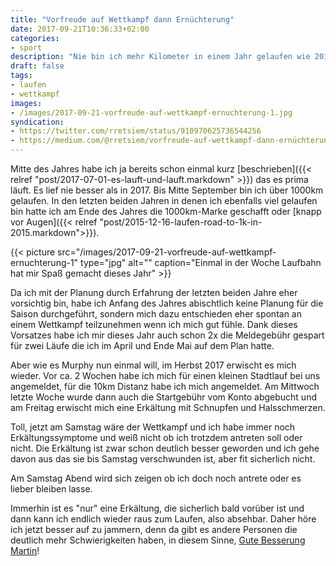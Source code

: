 ```yaml
---
title: "Vorfreude auf Wettkampf dann Ernüchterung"
date: 2017-09-21T10:36:33+02:00
categories:
- sport
description: "Nie bin ich mehr Kilometer in einem Jahr gelaufen wie 2017. Einen kleinen Wettkampf habe ich mir zum Abschluss vorgenommen, denn werde ich aber nun leider absagen müssen."
draft: false
tags:
- laufen
- wettkampf
images:
- /images/2017-09-21-vorfreude-auf-wettkampf-ernuchterung-1.jpg
syndication:
- https://twitter.com/rretsiem/status/910970625736544256
- https://medium.com/@rretsiem/vorfreude-auf-wettkampf-dann-ernüchterung-5a6a91b7ffc9
---
```


Mitte des Jahres habe ich ja bereits schon einmal kurz [beschrieben]({{< relref "post/2017-07-01-es-lauft-und-lauft.markdown" >}}) das es prima läuft. Es lief nie besser als in 2017. Bis Mitte September bin ich über 1000km gelaufen. In den letzten beiden Jahren in denen ich ebenfalls viel gelaufen bin hatte ich am Ende des Jahres die 1000km-Marke geschafft oder [knapp vor Augen]({{< relref "post/2015-12-16-laufen-road-to-1k-in-2015.markdown">}}).

{{< picture src="/images/2017-09-21-vorfreude-auf-wettkampf-ernuchterung-1" type="jpg" alt="" caption="Einmal in der Woche Laufbahn hat mir Spaß gemacht dieses Jahr" >}}

Da ich mit der Planung durch Erfahrung der letzten beiden Jahre eher vorsichtig bin, habe ich Anfang des Jahres abischtlich keine Planung für die Saison durchgeführt, sondern mich dazu entschieden eher spontan an einem Wettkampf teilzunehmen wenn ich mich gut fühle. Dank dieses Vorsatzes habe ich mir dieses Jahr auch schon 2x die Meldegebühr gespart für zwei Läufe die ich im April und Ende Mai auf dem Plan hatte.

Aber wie es Murphy nun einmal will, im Herbst 2017 erwischt es mich wieder. Vor ca. 2 Wochen habe ich mich für einen kleinen Stadtlauf bei uns angemeldet, für die 10km Distanz habe ich mich angemeldet. Am Mittwoch letzte Woche wurde dann auch die Startgebühr vom Konto abgebucht und am Freitag erwischt mich eine Erkältung mit Schnupfen und Halsschmerzen.

Toll, jetzt am Samstag wäre der Wettkampf und ich habe immer noch Erkältungssymptome und weiß nicht ob ich trotzdem antreten soll oder nicht. Die Erkältung ist zwar schon deutlich besser geworden und ich gehe davon aus das sie bis Samstag verschwunden ist, aber fit sicherlich nicht.

Am Samstag Abend wird sich zeigen ob ich doch noch antrete oder es lieber bleiben lasse.

Immerhin ist es "nur" eine Erkältung, die sicherlich bald vorüber ist und dann kann ich endlich wieder raus zum Laufen, also absehbar. Daher höre ich jetzt besser auf zu jammern, denn da gibt es andere Personen die deutlich mehr Schwierigkeiten haben, in diesem Sinne, [Gute Besserung Martin](https://runomatic.de/laufsaison-mit-hindernissen/)!